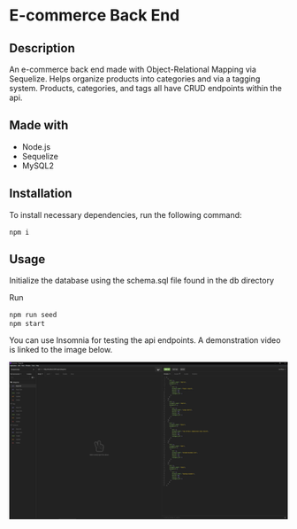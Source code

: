 # E-commerce Back End

## Description

An e-commerce back end made with Object-Relational Mapping via Sequelize. Helps organize products into categories and via a tagging system. Products, categories, and tags all have CRUD endpoints within the api.

## Made with
- Node.js
- Sequelize
- MySQL2

## Installation

To install necessary dependencies, run the following command:

```
npm i
```

## Usage

Initialize the database using the schema.sql file found in the db directory

Run
```
npm run seed
npm start
```
You can use Insomnia for testing the api endpoints. A demonstration video is linked to the image below.

[![watch the demonstration video](./assets/images/e-commerce-back-end.png)](https://drive.google.com/file/d/16MBt4TzD4Gt2qMWEtbumMfSX4LT6rn0z/view?usp=sharing)
